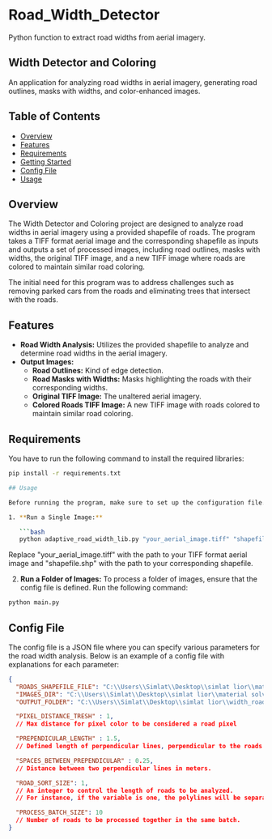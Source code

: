 # Road_Width_Detector

Python function to extract road widths from aerial imagery.

## Width Detector and Coloring

An application for analyzing road widths in aerial imagery, generating road outlines, masks with widths, and color-enhanced images.

## Table of Contents

- [Overview](#overview)
- [Features](#features)
- [Requirements](#requirements)
- [Getting Started](#getting-started)
- [Config File](#config-file)
- [Usage](#usage)

## Overview

The Width Detector and Coloring project are designed to analyze road widths in aerial imagery using a provided shapefile of roads. The program takes a TIFF format aerial image and the corresponding shapefile as inputs and outputs a set of processed images, including road outlines, masks with widths, the original TIFF image, and a new TIFF image where roads are colored to maintain similar road coloring.

The initial need for this program was to address challenges such as removing parked cars from the roads and eliminating trees that intersect with the roads.

## Features

- **Road Width Analysis:** Utilizes the provided shapefile to analyze and determine road widths in the aerial imagery.
- **Output Images:**
  - **Road Outlines:** Kind of edge detection.
  - **Road Masks with Widths:** Masks highlighting the roads with their corresponding widths.
  - **Original TIFF Image:** The unaltered aerial imagery.
  - **Colored Roads TIFF Image:** A new TIFF image with roads colored to maintain similar road coloring.

## Requirements

You have to run the following command to install the required libraries:

```bash
pip install -r requirements.txt

## Usage

Before running the program, make sure to set up the configuration file.

1. **Run a Single Image:**

   ```bash
   python adaptive_road_width_lib.py "your_aerial_image.tiff" "shapefile.shp"
   ```
  Replace "your_aerial_image.tiff" with the path to your TIFF format aerial image and "shapefile.shp" with the path to your corresponding shapefile.
  
2. **Run a Folder of Images:**
  To process a folder of images, ensure that the config file is defined. Run the following command:
  ```bash
  python main.py
  ```

## Config File

The config file is a JSON file where you can specify various parameters for the road width analysis. Below is an example of a config file with explanations for each parameter:

```json
{
  "ROADS_SHAPEFILE_FILE": "C:\\Users\\Simlat\\Desktop\\simlat lior\\material solver\\material solver data\\Vectors\\Roads\\alaro_roads.shp",
  "IMAGES_DIR": "C:\\Users\\Simlat\\Desktop\\simlat lior\\material solver\\material solver data\\Imagery\\10",
  "OUTPUT_FOLDER": "C:\\Users\\Simlat\\Desktop\\simlat lior\\width_road_detector\\road_width_output",

  "PIXEL_DISTANCE_TRESH" : 1,
  // Max distance for pixel color to be considered a road pixel

  "PREPENDICULAR_LENGTH" : 1.5,
  // Defined length of perpendicular lines, perpendicular to the roads' polylines, for pixel sampling

  "SPACES_BETWEEN_PREPENDICULAR" : 0.25,
  // Distance between two perpendicular lines in meters.

  "ROAD_SORT_SIZE": 1,
  // An integer to control the length of roads to be analyzed. 
  // For instance, if the variable is one, the polylines will be separated into different polylines, each one meter in length.

  "PROCESS_BATCH_SIZE": 10
  // Number of roads to be processed together in the same batch.
}
